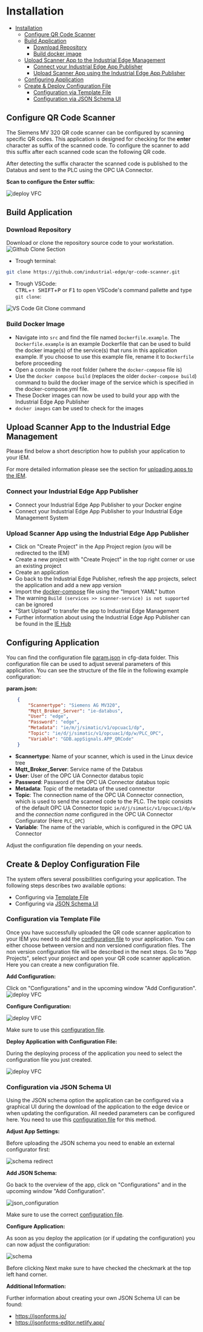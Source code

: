 # Installation

- [Installation](#installation)
  - [Configure QR Code Scanner](#configure-qr-code-scanner)
  - [Build Application](#build-application)
    - [Download Repository](#download-repository)
    - [Build docker image](#build-docker-image)
  - [Upload Scanner App to the Industrial Edge Management](#upload-scanner-app-to-the-industrial-edge-management)
    - [Connect your Industrial Edge App Publisher](#connect-your-industrial-edge-app-publisher)
    - [Upload Scanner App using the Industrial Edge App Publisher](#upload-scanner-app-using-the-industrial-edge-app-publisher)
  - [Configuring Application](#configuring-application)
  - [Create & Deploy Configuration File](#create--deploy-configuration-file)
    - [Configuration via Template File](#configuration-via-template-file)
    - [Configuration via JSON Schema UI](#configuration-via-json-schema-ui)
  
## Configure QR Code Scanner

The Siemens MV 320 QR code scanner can be configured by scanning specific QR codes. This application is designed for checking for the **enter** character as suffix of the scanned code. To configure the scanner to add this suffix after each scanned code scan the following QR code. 

After detecting the suffix character the scanned code is published to the Databus and sent to the PLC using the OPC UA Connector.

**Scan to configure the Enter suffix:**

![deploy VFC](graphics/suffix.png)

## Build Application

### Download Repository

Download or clone the repository source code to your workstation.  
![Github Clone Section](graphics/clonerepo.png)


* Trough terminal:
```bash
git clone https://github.com/industrial-edge/qr-code-scanner.git
```

* Trough VSCode:  
<kbd>CTRL</kbd>+<kbd>&uarr; SHIFT</kbd>+<kbd>P</kbd> or <kbd>F1</kbd> to open VSCode's command pallette and type `git clone`:

![VS Code Git Clone command](graphics/git.png)

### Build Docker Image

- Navigate into `src` and find the file named `Dockerfile.example`. The `Dockerfile.example` is an example Dockerfile that can be used to build the docker image(s) of the service(s) that runs in this application example. If you choose to use this example file, rename it to `Dockerfile` before proceeding
- Open a console in the root folder (where the `docker-compose` file is)
- Use the `docker compose build` (replaces the older `docker-compose build`) command to build the docker image of the service which is specified in the docker-compose.yml file.
- These Docker images can now be used to build your app with the Industrial Edge App Publisher
- `docker images` can be used to check for the images

## Upload Scanner App to the Industrial Edge Management

Please find below a short description how to publish your application to your IEM.

For more detailed information please see the section for [uploading apps to the IEM](https://github.com/industrial-edge/upload-app-to-iem).

### Connect your Industrial Edge App Publisher

- Connect your Industrial Edge App Publisher to your Docker engine
- Connect your Industrial Edge App Publisher to your Industrial Edge Management System

### Upload Scanner App using the Industrial Edge App Publisher

- Click on "Create Project" in the App Project region (you will be redirected to the IEM)
- Create a new project with "Create Project" in the top right corner or use an existing project
- Create an application
- Go back to the Industrial Edge Publisher, refresh the app projects, select the application and add a new app version
- Import the [docker-compose](../docker-compose.yml) file using the "Import YAML" button
- The warning `Build (services >> scanner-service) is not supported` can be ignored
- "Start Upload" to transfer the app to Industrial Edge Management
- Further information about using the Industrial Edge App Publisher can be found in the [IE Hub](https://iehub.eu1.edge.siemens.cloud/documents/appPublisher/en/start.html)

## Configuring Application

You can find the configuration file [param.json](../cfg-data/param.json) in cfg-data folder. This configuration file can be used to adjust several parameters of this application. You can see the structure of the file in the following example configuration:

**param.json:**

```json
    {
        "Scannertype": "Siemens AG MV320", 
        "Mqtt_Broker_Server": "ie-databus",
        "User": "edge",
        "Password": "edge",
        "Metadata": "ie/m/j/simatic/v1/opcuac1/dp",
        "Topic": "ie/d/j/simatic/v1/opcuac1/dp/w/PLC_OPC",
        "Variable": "GDB.appSignals.APP_QRCode"
    }
```

- **Scannertype**: Name of your scanner, which is used in the Linux device tree
- **Mqtt_Broker_Server**: Service name of the Databus
- **User**: User of the  OPC UA Connector databus topic
- **Password**: Password of the  OPC UA Connector databus topic
- **Metadata**: Topic of the metadata of the used connector
- **Topic**: The connection name of the OPC UA Connector connection, which is used to send the scanned code to the PLC. The topic consists of the default OPC UA Connector topic `ie/d/j/simatic/v1/opcuac1/dp/w` and the *connection name* configured in the OPC UA Connector Configurator (Here `PLC_OPC`)
- **Variable**: The name of the variable, which is configured in the OPC UA Connector

Adjust the configuration file depending on your needs.

## Create & Deploy Configuration File

The system offers several possibilities configuring your application. The following steps describes two available options:

- Configuring via [Template File](#configuration-via-template-file)
- Configuring via [JSON Schema UI](#configuration-via-json-schema-ui)

### Configuration via Template File

Once you have successfully uploaded the QR code scanner application to your IEM you need to add the [configuration file](../cfg-data/param.json) to your application. You can either choose between version and non versioned configuration files. The non version configuration file will be described in the next steps.
Go to "App Projects", select your project and open your QR code scanner application. Here you can create a new configuration file.

**Add Configuration:**

Click on "Configurations" and in the upcoming window "Add Configuration".
![deploy VFC](./graphics/add_config_file.png)

**Configure Configuration:**

![deploy VFC](./graphics/configure_config.png)

Make sure to use this [configuration file](../cfg-data/param.json).

**Deploy Application with Configuration File:**

During the deploying process of the application you need to select the configuration file you just created.

![deploy VFC](./graphics/deploy_config.png)

### Configuration via JSON Schema UI
Using the JSON schema option the application can be configured via a graphical UI during the download of the application to the edge device or when updating the configuration. All needed parameters can be configured here. You need to use this [configuration file](../cfg-data/json_schema/param.json) for this method.

**Adjust App Settings:**

Before uploading the JSON schema you need to enable an external configurator first:

![schema redirect](./graphics/json_schema_configuration_prerequisite.png)

**Add JSON Schema:**

Go back to the overview of the app, click on "Configurations" and in the upcoming window "Add Configuration".

![json_configuration](./graphics/json_schema_configuration.png)

Make sure to use the correct [configuration file](../cfg-data/json_schema/param.json).

**Configure Application:** 

As soon as you deploy the application (or if updating the configuration) you can now adjust the configuration:

![schema](./graphics/json_schema_ui.png)

Before clicking Next make sure to have checked the checkmark at the top left hand corner.

**Additional Information:**

Further information about creating your own JSON Schema UI can be found:

- https://jsonforms.io/
- https://jsonforms-editor.netlify.app/